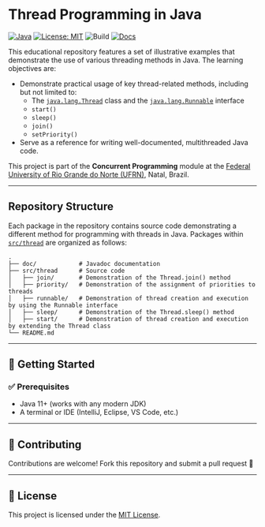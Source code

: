 # Thread Programming in Java

[![Java](https://img.shields.io/badge/Java-11%2B-orange?logo=java)](https://www.oracle.com/java/technologies/javase-downloads.html)
[![License: MIT](https://img.shields.io/badge/License-MIT-blue.svg)](LICENSE)
![Build](https://img.shields.io/badge/build-manual-lightgrey)
[![Docs](https://img.shields.io/badge/docs-Javadoc-green)](./doc/index.html)

This educational repository features a set of illustrative examples that demonstrate the use of various threading methods in Java. The learning objectives are:

- Demonstrate practical usage of key thread-related methods, including but not limited to:
    - The [`java.lang.Thread`](https://docs.oracle.com/en/java/javase/23/docs/api/java.base/java/lang/Thread.html) class and the [`java.lang.Runnable`](https://docs.oracle.com/en/java/javase/23/docs/api/java.base/java/lang/Runnable.html) interface
    - `start()`
    - `sleep()`
    - `join()`
    - `setPriority()`
- Serve as a reference for writing well-documented, multithreaded Java code.

This project is part of the **Concurrent Programming** module at the [Federal University of Rio Grande do Norte (UFRN)](https://www.ufrn.br), Natal, Brazil.

---

## Repository Structure

Each package in the repository contains source code demonstrating a different method for programming with threads in Java. Packages within [`src/thread`](src/thread) are organized as follows:

```
.
├── doc/            # Javadoc documentation
├── src/thread      # Source code
│   ├── join/       # Demonstration of the Thread.join() method
│   ├── priority/   # Demonstration of the assignment of priorities to threads
│   ├── runnable/   # Demonstration of thread creation and execution by using the Runnable interface
│   ├── sleep/      # Demonstration of the Thread.sleep() method
│   ├── start/      # Demonstration of thread creation and execution by extending the Thread class
└── README.md
```

---

## 🚀 Getting Started

### ✅ Prerequisites

- Java 11+ (works with any modern JDK)
- A terminal or IDE (IntelliJ, Eclipse, VS Code, etc.)

---

## 🤝 Contributing

Contributions are welcome! Fork this repository and submit a pull request 🚀

---

## 📜 License

This project is licensed under the [MIT License](LICENSE).
